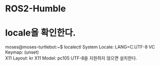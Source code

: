 # ROS2-Humble

# locale을 확인한다.
moses@moses-turtlebot:~$ localectl
System Locale: LANG=C.UTF-8
    VC Keymap: (unset)     
   X11 Layout: kr
    X11 Model: pc105
UTF-8을 지원하지 않으면 설치한다.
#
